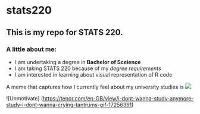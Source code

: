 # stats220

## This is my repo for STATS 220. 

### A little about me:

<!--- numbered lists --->
- I am undertaking a degree in **Bachelor of Sceience**
- I am taking STATS 220 because of my *degree requirements* 
- I am interested in learning about visual representation of R code

<!--- unordered lists --->
A meme that captures how I currently feel about my university studies is ![](https://c.tenor.com/8druEACXtX8AAAAd/tenor.gif)

![Unmotivate] (https://tenor.com/en-GB/view/i-dont-wanna-study-anymore-study-i-dont-wanna-crying-tantrums-gif-17256391) 

